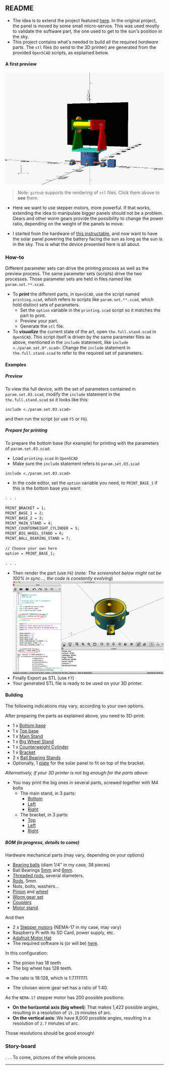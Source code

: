 ## README

- The idea is to extend the project featured [here](https://github.com/OlivierLD/raspberry-coffee/tree/master/Project.Trunk/SunFlower). In the original project, the panel is moved by some small micro-servos. This was used mostly to validate the software part, the one used to get to the sun's position in the sky.
- This project contains what's needed to build all the required _hardware_ parts. The `stl` files (to send to the 3D printer) are generated from the provided `OpenSCAD` scripts, as explained below.

#### A first preview

![Animated](./images/sunflower.gif)

> Note: `github` supports the rendering of `stl` files. Click them above to **see** them.

- Here we want to use stepper motors, more powerful. If that works, extending the idea to manipulate bigger panels should not be a problem. Gears and other worm gears provide the possibility to change the power ratio, depending on the weight of the panels to move.

- I started from the hardware of [this instructable](https://www.instructables.com/id/Ammo-Can-Solar-Power-Supply/), and now want to have the solar panel powering the battery facing the sun as long as the sun is in the sky. This is what the device presented here is all about.

### How-to
Different parameter sets can drive the printing process as well as the preview process. The same parameter sets (scripts) drive the two processes. Those parameter sets are held in files named like `param.set.**.scad`.

- To **_print_** the different parts, in `OpenSCAD`, use the script named `printing.scad`, which refers to scripts like `param.set.**.scad`, which hold distinct sets of parameters.
	- Set the `option` variable in the `printing.scad` script so it matches the part to print.
	- Preview your part.
	- Generate the `stl` file.
- To **_visualize_** the current state of the art, open `the.full.stand.scad` in `OpenSCAD`. This script itself is driven by the same parameter files as above, mentioned in the `include` statement, like `include <./param.set.0*.scad>`. Change the `include` statement in `the.full.stand.scad` to refer to the required set of parameters.

#### Examples
##### Preview
To view the full device, with the set of parameters contained in `param.set.03.scad`, modify the `include` statement in the `the.full.stand.scad` so it looks like this:
```
include <./param.set.03.scad>
```
and then run the script (or use `F5` or `F6`).

##### Prepare for printing
To prepare the bottom base (for example) for printing with the parameters of `param.set.03.scad`:
- Load `printing.scad` in `OpenSCAD`
- Make sure the `include` statement refers to `param.set.03.scad`
```
include <./param.set.03.scad>
```
- In the code editor, set the `option` variable you need, to `PRINT_BASE_1` if this is the bottom base you want:
```
. . . 

PRINT_BRACKET = 1;
PRINT_BASE_1 = 2;
PRINT_BASE_2 = 3;
PRINT_MAIN_STAND = 4;
PRINT_COUNTERWEIGHT_CYLINDER = 5;
PRINT_BIG_WHEEL_STAND = 6;
PRINT_BALL_BEARING_STAND = 7;

// Choose your own here
option = PRINT_BASE_1;

. . .
```
- Then render the part (use `F6`) (_note: The screenshot below might not be 100% in sync..., the code is constantly evolving_)
![Rendering](./images/rendering.png)
- Finally Export as STL (use `F7`)
- Your generated STL file is ready to be used on your 3D printer.

#### Building
The following indications may vary, according to your own options.

After preparing the parts as explained above, you need to 3D-print:
- 1 x [Bottom base](base.one.stl)
- 1 x [Top base](base.two.stl)
- 1 x [Main Stand](main.stand.stl)
- 1 x [Big Wheel Stand](big.wheel.stand.stl)
- 1 x [Counterweight Cylinder](counter.weight.stl)
- 1 x [Bracket](bracket.stl)
- 2 x [Ball Bearing Stands](ball.bearing.stand.stl)
- Optionally, 1 [plate](panel.plate.stl) for the solar panel to fit on top of the bracket.

_Alternatively, if your 3D printer is not big enough for the parts above_:
- You may print the big ones in several parts, screwed together with M4 bolts
  - The main stand, in 3 parts:
    - [Bottom](main.stand.base.stl)
    - [Left](main.stand.left.stl)
    - [Right](main.stand.right.stl)
  - The bracket, in 3 parts:
    - [Top](bracket.top.stl)    
    - [Left](bracket.left.stl)    
    - [Right](bracket.right.stl)    

##### _**BOM**_ (in progress, details to come)
Hardware mechanical parts (may vary, depending on your options)
- [Bearing balls](https://www.amazon.com/Piece-Assorted-Loose-Bicycle-Bearing/dp/B018B7D05K/ref=pd_rhf_se_p_img_9?_encoding=UTF8&psc=1&refRID=96QW6AH9VWVPRN8HJ1FY) (diam 1/4" in my case, 38 pieces)
- Ball Bearings [5mm](https://www.amazon.com/gp/product/B07DZDZNJM/ref=ppx_yo_dt_b_asin_title_o00_s03?ie=UTF8&psc=1) and [6mm](https://www.amazon.com/gp/product/B07DZKDKSF/ref=ppx_yo_dt_b_asin_title_o00_s03?ie=UTF8&psc=1).
- [Threaded rods](https://www.amazon.com/gp/product/B078HC51KK/ref=ppx_yo_dt_b_asin_title_o00_s02?ie=UTF8&psc=1), several diameters.
- [Rods](https://www.amazon.com/gp/product/B07KJ8DGF3/ref=ppx_yo_dt_b_asin_title_o00_s01?ie=UTF8&psc=1), 5mm.
- Nuts, bolts, washers...
- [Pinion](https://www.amazon.com/gp/product/B07RVJCQS5/ref=ppx_yo_dt_b_asin_title_o00_s03?ie=UTF8&psc=1) and [wheel](https://www.amazon.com/gp/product/B00KVN5BKU/ref=ppx_yo_dt_b_asin_image_o01_s00?ie=UTF8&psc=1)
- [Worm gear set](https://www.amazon.com/gp/product/B07G54YQL4/ref=ppx_yo_dt_b_asin_title_o00_s02?ie=UTF8&psc=1)
- [Couplers](https://www.amazon.com/gp/product/B07M5Q7HTV/ref=ppx_yo_dt_b_asin_image_o00_s05?ie=UTF8&psc=1)
- [Motor stand](https://www.amazon.com/gp/product/B06XPX7PPB/ref=ppx_od_dt_b_asin_title_s03?ie=UTF8&psc=1).

And then
- 2 x [Stepper motors](https://www.adafruit.com/product/324) (NEMA-17 in my case, may vary)
- Raspberry Pi with its SD Card, power supply, etc.
- [Adafruit Motor Hat](https://www.adafruit.com/product/2348)
- The required software is (or will be) [here](https://github.com/OlivierLD/raspberry-coffee/tree/master/Project.Trunk/SunFlower.v2).

In this configuration:
- The pinion has 18 teeth
- The big wheel has 128 teeth.

=> The ratio is 18:128, which is 1:7.1111111.

- The chosen worm gear set has a ratio of 1:40.

As the `NEMA-17` stepper motor has 200 possible positions:
- **On the horizontal axis (big wheel)**: That makes 1,422 possible angles, resulting in a resolution of `15.19` minutes of arc.
- **On the vertical axis**: We have 8,000 possible angles, resulting in a resolution of `2.7` minutes of arc.

Those resolutions should be good enough!

### Story-board
. . . To come, pictures of the whole process.

---
